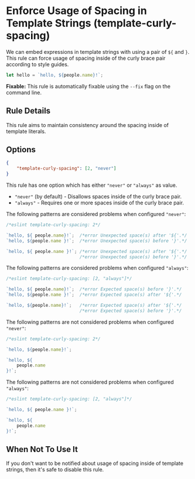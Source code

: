 # Enforce Usage of Spacing in Template Strings (template-curly-spacing)

We can embed expressions in template strings with using a pair of `${` and `}`.
This rule can force usage of spacing inside of the curly brace pair according to style guides.

```js
let hello = `hello, ${people.name}!`;
```

**Fixable:** This rule is automatically fixable using the `--fix` flag on the command line.

## Rule Details

This rule aims to maintain consistency around the spacing inside of template literals.

## Options

```json
{
    "template-curly-spacing": [2, "never"]
}
```

This rule has one option which has either `"never"` or `"always"` as value.

* `"never"` (by default) - Disallows spaces inside of the curly brace pair.
* `"always"` - Requires one or more spaces inside of the curly brace pair.

The following patterns are considered problems when configured `"never"`:

```js
/*eslint template-curly-spacing: 2*/

`hello, ${ people.name}!`;  /*error Unexpected space(s) after '${'.*/
`hello, ${people.name }!`;  /*error Unexpected space(s) before '}'.*/

`hello, ${ people.name }!`; /*error Unexpected space(s) after '${'.*/
                            /*error Unexpected space(s) before '}'.*/
```

The following patterns are considered problems when configured `"always"`:

```js
/*eslint template-curly-spacing: [2, "always"]*/

`hello, ${ people.name}!`;  /*error Expected space(s) before '}'.*/
`hello, ${people.name }!`;  /*error Expected space(s) after '${'.*/

`hello, ${people.name}!`;   /*error Expected space(s) after '${'.*/
                            /*error Expected space(s) before '}'.*/
```

The following patterns are not considered problems when configured `"never"`:

```js
/*eslint template-curly-spacing: 2*/

`hello, ${people.name}!`;

`hello, ${
    people.name
}!`;
```

The following patterns are not considered problems when configured `"always"`:

```js
/*eslint template-curly-spacing: [2, "always"]*/

`hello, ${ people.name }!`;

`hello, ${
    people.name
}!`;
```

## When Not To Use It

If you don't want to be notified about usage of spacing inside of template strings, then it's safe to disable this rule.
